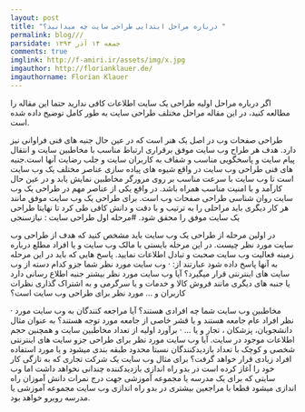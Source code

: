 ```yaml
---
layout: post
title: "درباره مراحل ابتدایی طراحی سایت چه میدانید؟ "
permalink: blog///
parsidate: جمعه ۱۴ آذر ۱۳۹۳
comments: true
imglink: http://f-amiri.ir/assets/img/x.jpg
imgauthor: http://florianklauer.de/
imgauthorname: Florian Klauer
---
```

اگر درباره مراحل اولیه طراحی یک سایت اطلاعات کافی ندارید حتما این مقاله را مطالعه کنید، در این مقاله مراحل مختلف طراحی سایت به طور کامل توضیح داده شده است.

طراحی صفحات وب در اصل یک هنر است که در عین حال جنبه های فنی فراوانی نیز دارد. هدف هر طراح وب سایت موفق برقراری ارتباط مناسب با مخاطبین سایت و انتقال پیام سایت و پاسخگویی مناسب و شفاف به کاربران سایت و جلب رضایت آنها است.جنبه های فنی طراحی وب سایت در واقع شیوه های پیاده سازی عناصر مختلف یک وب سایت است تا وب سایت با سرعت مناسب بر روی مرورگر مخاطبین نمایش یابد و در عین حال کارآمد و با امنیت مناسب همراه باشد. در واقع یکی از عناصر مهم در طراحی یک وب سایت روان شناسی طراحی صفحات وب است. برای طراحی یک وب سایت موفق مانند هر کار دیگری باید مراحلی را به ترتیب و با دقت و دانش کافی طی کرد تا نهایتا طراحی یک سایت موفق را محقق شود.
#مرحله اول طراحی سایت : نیازسنجی

در اولین مرحله از طراحی یک وب سایت باید مشخص کنید که هدف از طراحی وب سایت مورد نظر چیست. در این مرحله بایستی با مالک وب سایت و یا افراد مطلع درباره زمینه فعالیت وب سایت صحبت و تبادل اطلاعات نمایید. پاسخ هایی که باید در این مرحله به آنها پاسخ داده شود عبارتند از:
·         وب سایت مورد نظر شما جزو کدام دسته از وب سایت های اینترنتی قرار میگیرد؟ آیا وب سایت مورد نظر بیشتر جنبه اطلاع رسانی دارد یا جنبه های دیگری مانند فروش کالا و خدمات و یا سرگرمی و به اشتراک گذاری نظرات کاربران و ... مورد نظر برای طراحی وب سایت است؟

·         مخاطبین وب سایت شما چه افرادی هستند؟ آیا مراجعه کنندگان به وب سایت مورد نظر افراد عام جامعه هستند و یا قشر خاصی از جامعه مورد توجه هستند؟ به عنوان مثال دانشجویان، پزشکان ، تجار و یا ...
·         برآورد اولیه از تعداد مخاطبین سایت و همچنین حجم اطلاعات موجود در سایت. آیا وب سایت مورد نظر برای طراحی جزو سایت های اینترنتی شخصی و کوچک با تعداد بازدیدکنندگان نسبتا محدود طبقه بندی میشود و یا مورد استفاده افراد زیادی قرار خواهد گرفت؟ برای مثال وب سایت یک شرکت تجاری که به تازگی کار خود را آغاز کرده است در بدو راه اندازی بازدیدکننده چندانی نخواهد داشت اما وب سایتی که برای یک مدرسه یا مجموعه آموزشی جهت درج نمرات دانش آموزان راه اندازی میشود قطعا با مراجعین بیشتری در بدو راه اندازی وب سایت مجموعه آموزشی یا مدرسه روبرو خواهد بود.

